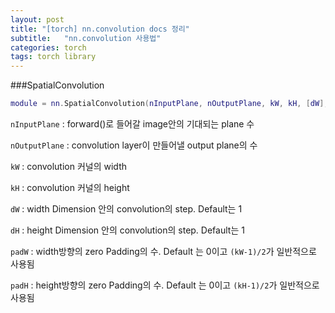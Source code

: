 ```yaml
---
layout: post
title: "[torch] nn.convolution docs 정리"
subtitle:   "nn.convolution 사용법"
categories: torch
tags: torch library
---
```


###SpatialConvolution
```lua
module = nn.SpatialConvolution(nInputPlane, nOutputPlane, kW, kH, [dW], [dH], [padW], [padH])
```

`nInputPlane` : forward()로 들어갈 image안의 기대되는 plane 수 

`nOutputPlane` : convolution layer이 만들어낼 output plane의 수

`kW` : convolution 커널의 width

`kH` : convolution 커널의 height

`dW` : width Dimension 안의 convolution의 step. Default는 1

`dH` : height Dimension 안의 convolution의 step. Default는 1

`padW` : width방향의 zero Padding의 수. Default 는 0이고 `(kW-1)/2`가 일반적으로 사용됨

`padH` : height방향의 zero Padding의 수. Default 는 0이고 `(kH-1)/2`가 일반적으로 사용됨